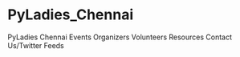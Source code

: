 # PyLadies_Chennai
PyLadies Chennai
Events
Organizers
Volunteers
Resources
Contact Us/Twitter Feeds
